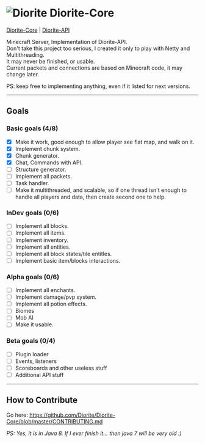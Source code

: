 # ![Diorite](http://hydra-media.cursecdn.com/minecraft.gamepedia.com/0/08/Diorite.png?version=b51c48a2486c6efd87f3ba9b13c8738a) Diorite-Core

[Diorite-Core](https://github.com/Diorite/Diorite-Core) | [Diorite-API](https://github.com/Diorite/Diorite-API)

Minecraft Server, Implementation of Diorite-API.<br/>
Don't take this project too serious, I created it only to play with Netty and Multithreading.<br/>
It may never be finished, or usable.<br/>
Current packets and connections are based on Minecraft code, it may change later.<br/>

PS: keep free to implementing anything, even if it listed for next versions.

***

## Goals

### Basic goals (4/8)
- [x] Make it work, good enough to allow player see flat map, and walk on it.
- [x] Implement chunk system.
- [x] Chunk generator.
- [x] Chat, Commands with API.
- [ ] Structure generator.
- [ ] Implement all packets.
- [ ] Task handler.
- [ ] Make it multithreaded, and scalable, so if one thread isn't enough to handle all players and data, then create second one to help.

### InDev goals (0/6)
- [ ] Implement all blocks.
- [ ] Implement all items.
- [ ] Implement inventory.
- [ ] Implement all entities.
- [ ] Implement all block states/tile entitles.
- [ ] Implement basic item/blocks interactions.

### Alpha goals (0/6)
- [ ] Implement all enchants.
- [ ] Implement damage/pvp system.
- [ ] Implement all potion effects.
- [ ] Biomes
- [ ] Mob AI
- [ ] Make it usable. 

### Beta goals (0/4)
- [ ] Plugin loader
- [ ] Events, listeners
- [ ] Scoreboards and other useless stuff
- [ ] Additional API stuff

***

## How to Contribute
Go here: https://github.com/Diorite/Diorite-Core/blob/master/CONTRIBUTING.md

*PS: Yes, it is in Java 8. If I ever finish it... then java 7 will be very old :)*

